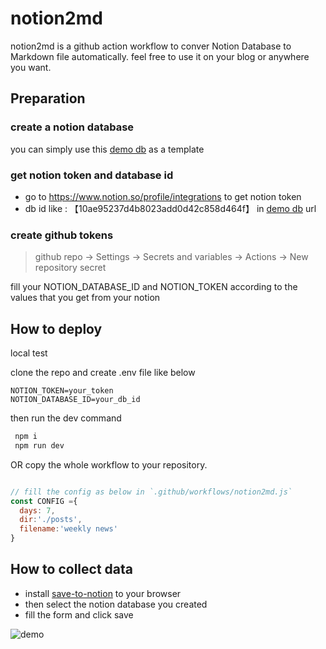 # notion2md

notion2md is a github action workflow to conver Notion Database to Markdown file automatically. feel free to use it on your blog or anywhere you want.

## Preparation
### create a notion database
you can simply use this [demo db](https://thinkrchan.notion.site/10ae95237d4b8023add0d42c858d464f?v=fffe95237d4b8162bc57000ce467f9df) as a template

### get notion token and database id
- go to https://www.notion.so/profile/integrations to get notion token
- db id like : 【10ae95237d4b8023add0d42c858d464f】 in [demo db](https://thinkrchan.notion.site/10ae95237d4b8023add0d42c858d464f?v=fffe95237d4b8162bc57000ce467f9df) url

### create github tokens
> github repo -> Settings -> Secrets and variables -> Actions -> New repository secret

fill your NOTION_DATABASE_ID and NOTION_TOKEN according to the values that you get from your notion

## How to deploy

local test

clone the repo and create .env file like below

```
NOTION_TOKEN=your_token
NOTION_DATABASE_ID=your_db_id
```
then run the dev command

```bash
 npm i
 npm run dev
```

OR copy the whole workflow to your repository.
```js

// fill the config as below in `.github/workflows/notion2md.js`
const CONFIG ={
  days: 7,
  dir:'./posts',
  filename:'weekly news'
}
```

## How to collect data
- install [save-to-notion](https://chromewebstore.google.com/detail/save-to-notion/ldmmifpegigmeammaeckplhnjbbpccmm) to your browser
- then select the notion database you created
- fill the form and click save

![demo](https://camo.githubusercontent.com/21883de28cdf349b9652c7347df752687eb436819c3db7572a9d8f7ca881e84b/68747470733a2f2f742d71696e69752e6c696e6b726f757465732e636f6d2f755069632f4a3051475a685f7251454e4c342e706e67)